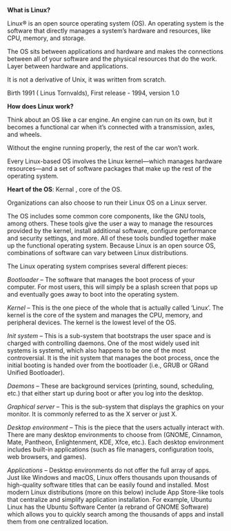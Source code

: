 **What is Linux?**


Linux® is an open source operating system (OS). An operating system is the software that directly manages a system’s hardware and resources, like CPU, memory, and storage. 

The OS sits between applications and hardware and makes the connections between all of your software and the physical resources that do the work. Layer between hardware and applications. 

It is not a derivative of Unix, it was written from scratch.  

Birth 1991 ( Linus Tornvalds), First release - 1994, version 1.0



**How does Linux work?**


Think about an OS like a car engine. An engine can run on its own, but it becomes a functional car when it’s connected with a transmission, axles, and wheels. 

Without the engine running properly, the rest of the car won’t work.

Every Linux-based OS involves the Linux kernel—which manages hardware resources—and a set of software packages that make up the rest of the operating system. 

**Heart of the OS**: Kernal , core of the OS.

Organizations can also choose to run their Linux OS on a Linux server.

The OS includes some common core components, like the GNU tools, among others. These tools give the user a way to manage the resources provided by the kernel, install additional software, configure performance and security settings, and more. All of these tools bundled together make up the functional operating system. Because Linux is an open source OS, combinations of software can vary between Linux distributions.

 
 
The Linux operating system comprises several different pieces:

_Bootloader_ –  The software that manages the boot process of your computer. For most users, this will simply be a splash screen that pops up and eventually goes away to boot into the operating system.

_Kernel_ – This is the one piece of the whole that is actually called ‘Linux’. The kernel is the core of the system and manages the CPU, memory, and peripheral devices. The kernel is the lowest level of the OS.

_Init system_ – This is a sub-system that bootstraps the user space and is charged with controlling daemons. One of the most widely used init systems is systemd, which also happens to be one of the most controversial. It is the init system that manages the boot process, once the initial booting is handed over from the bootloader (i.e., GRUB or GRand Unified Bootloader).

_Daemons_ – These are background services (printing, sound, scheduling, etc.) that either start up during boot or after you log into the desktop.

_Graphical server_ – This is the sub-system that displays the graphics on your monitor. It is commonly referred to as the X server or just X.

_Desktop environment_ – This is the piece that the users actually interact with. There are many desktop environments to choose from (GNOME, Cinnamon, Mate, Pantheon, Enlightenment, KDE, Xfce, etc.). Each desktop environment includes built-in applications (such as file managers, configuration tools, web browsers, and games).

_Applications_ – Desktop environments do not offer the full array of apps. Just like Windows and macOS, Linux offers thousands upon thousands of high-quality software titles that can be easily found and installed. Most modern Linux distributions (more on this below) include App Store-like tools that centralize and simplify application installation. For example, Ubuntu Linux has the Ubuntu Software Center (a rebrand of GNOME Software) which allows you to quickly search among the thousands of apps and install them from one centralized location.
